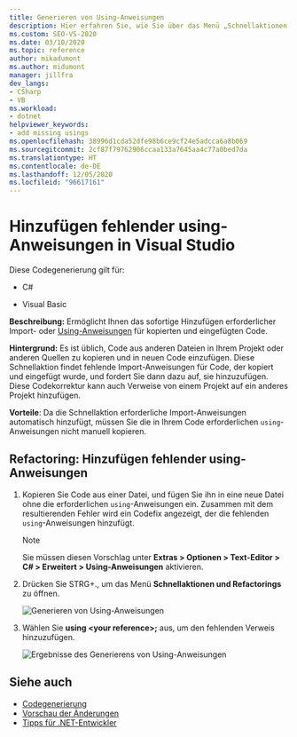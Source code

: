 ```yaml
---
title: Generieren von Using-Anweisungen
description: Hier erfahren Sie, wie Sie über das Menü „Schnellaktionen und Refactorings...“ sofort die erforderlichen Importe oder using-Anweisungen für das Kopieren und Einfügen von Code hinzufügen.
ms.custom: SEO-VS-2020
ms.date: 03/10/2020
ms.topic: reference
author: mikadumont
ms.author: midumont
manager: jillfra
dev_langs:
- CSharp
- VB
ms.workload:
- dotnet
helpviewer_keywords:
- add missing usings
ms.openlocfilehash: 38996d1cda52dfe98b6ce9cf24e5adcca6a8b069
ms.sourcegitcommit: 2cf87f79762906ccaa133a7645aa4c77a0bed7da
ms.translationtype: HT
ms.contentlocale: de-DE
ms.lasthandoff: 12/05/2020
ms.locfileid: "96617161"
---
```

# <a name="add-missing-usings-in-visual-studio"></a>Hinzufügen fehlender using-Anweisungen in Visual Studio

Diese Codegenerierung gilt für:

- C#

- Visual Basic

**Beschreibung:** Ermöglicht Ihnen das sofortige Hinzufügen erforderlicher Import- oder [Using-Anweisungen](/dotnet/csharp/language-reference/keywords/using-directive) für kopierten und eingefügten Code.

**Hintergrund:** Es ist üblich, Code aus anderen Dateien in Ihrem Projekt oder anderen Quellen zu kopieren und in neuen Code einzufügen. Diese Schnellaktion findet fehlende Import-Anweisungen für Code, der kopiert und eingefügt wurde, und fordert Sie dann dazu auf, sie hinzuzufügen. Diese Codekorrektur kann auch Verweise von einem Projekt auf ein anderes Projekt hinzufügen.

**Vorteile**: Da die Schnellaktion erforderliche Import-Anweisungen automatisch hinzufügt, müssen Sie die in Ihrem Code erforderlichen `using`-Anweisungen nicht manuell kopieren.

## <a name="add-missing-usings-refactoring"></a>Refactoring: Hinzufügen fehlender using-Anweisungen

1. Kopieren Sie Code aus einer Datei, und fügen Sie ihn in eine neue Datei ohne die erforderlichen `using`-Anweisungen ein. Zusammen mit dem resultierenden Fehler wird ein Codefix angezeigt, der die fehlenden `using`-Anweisungen hinzufügt.

    > [!NOTE]
    > Sie müssen diesen Vorschlag unter **Extras > Optionen > Text-Editor > C# > Erweitert > Using-Anweisungen** aktivieren.

2. Drücken Sie STRG+., um das Menü **Schnellaktionen und Refactorings** zu öffnen.

    ![Generieren von Using-Anweisungen](media/generate-using-codefix.png)

3. Wählen Sie **using \<your reference\>;** aus, um den fehlenden Verweis hinzuzufügen.

    ![Ergebnisse des Generierens von Using-Anweisungen](media/generate-using-result.png)

## <a name="see-also"></a>Siehe auch

- [Codegenerierung](../code-generation-in-visual-studio.md)
- [Vorschau der Änderungen](../../ide/preview-changes.md)
- [Tipps für .NET-Entwickler](../csharp-developer-productivity.md)
